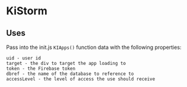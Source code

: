 # KiStorm

## Uses
Pass into the init.js `KIApps()` function data with the following properties:

    uid - user id
    target - the div to target the app loading to
    token - the Firebase token
    dbref - the name of the database to reference to
    accessLevel - the level of access the use should receive

